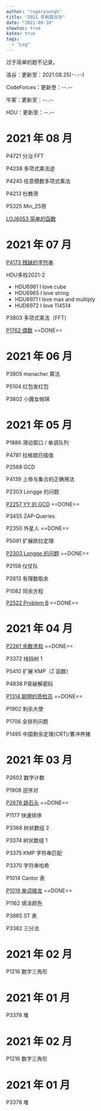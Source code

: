 ```yaml
---
author: "rogeryoungh"
title: "2021 年刷题日志"
date: "2021-09-10"
showtoc: true
katex: true
tags: 
  - "Log"
---
```


过于简单的题不记录。

洛谷：更新至：2021.08.25(--.--)

CodeForces：更新至：--.--

牛客：更新至：--.--

HDU：更新至：--.--

# 2021 年 08 月

P4721 分治 FFT

P4238 多项式乘法逆

P4245 任意模数多项式乘法

P4213 杜教筛

P5325 Min_25筛

[LOJ6053 简单的函数](../../2021-08/loj6053)

# 2021 年 07 月

[P4173 残缺的字符串](../../2021-07/p4173)

HDU多校2021-2

- HDU6961 I love cube
- HDU6965 I love string
- HDU6971 I love max and multiply
- HUD6972 I love 114514

P3803 多项式乘法（FFT）

[P1762 偶数](../../2021-07/p1762) ==DONE==

# 2021 年 06 月

P3805 manacher 算法

P5104 红包发红包

P3802 小魔女帕琪

# 2021 年 05 月

P1886 滑动窗口 / 单调队列

P4781 拉格朗日插值

P2568 GCD

P4139 上帝与集合的正确用法

P2303 Longge 的问题

[P2257 YY 的 GCD](../../2021-05/p2257) ==DONE==

P3455 ZAP-Queries

P2350 外星人 ==DONE==

P5091 扩展欧拉定理

[P2303 Longge 的问题](../../2021-05/p2303) ==DONE==

P2158 仪仗队

P2613 有理数取余

P1082 同余方程

[P2522 Problem B](../../2021-05/p2522) ==DONE==

# 2021 年 04 月

[P2261 余数求和](../../2021-04/p2261) ==DONE==

P3372 线段树 1

P5410 扩展 KMP（Z 函数）

P4838 P哥破解密码

[P1314 聪明的质检员](../../2021-04/p1314) ==DONE==

P1902 刺杀大使

P1706 全排列问题

P1495 中国剩余定理(CRT)/曹冲养猪

# 2021 年 03 月

P2602 数字计数

P1908 逆序对

[P2678 跳石头](../../2021-03/p2678) ==DONE==

P1177 快速排序

P3368 树状数组 2

P3374 树状数组 1

P3375 KMP 字符串匹配

P3370 字符串哈希

P1014 Cantor 表

[P1019 单词接龙](../../2021-03/p1019) ==DONE==

P1162 填涂颜色

P3865 ST 表

P3382 三分法

# 2021 年 02 月

P1216 数字三角形

# 2021 年 01 月

P3378 堆

# 2021 年 02 月

P1216 数字三角形

# 2021 年 01 月

P3378 堆
